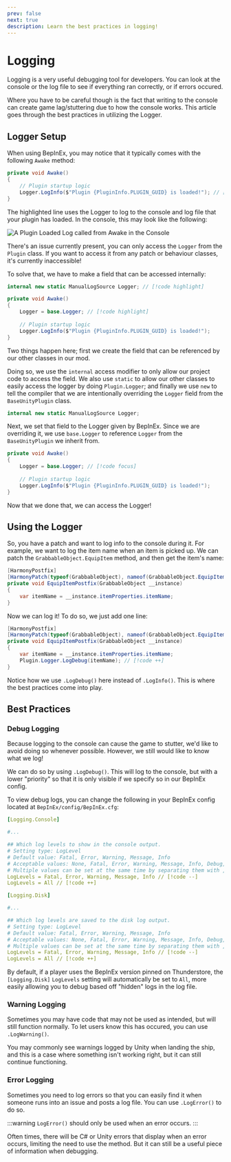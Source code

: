 ```yaml
---
prev: false
next: true
description: Learn the best practices in logging!
---
```


# Logging

Logging is a very useful debugging tool for developers. You can look at the console or the log file to see if everything ran correctly, or if errors occured.

Where you have to be careful though is the fact that writing to the console can create game lag/stuttering due to how the console works. This article goes through the best practices in utilizing the Logger.

## Logger Setup

When using BepInEx, you may notice that it typically comes with the following `Awake` method:

```csharp
private void Awake() 
{
    // Plugin startup logic
    Logger.LogInfo($"Plugin {PluginInfo.PLUGIN_GUID} is loaded!"); // [!code highlight]
}
```

The highlighted line uses the Logger to log to the console and log file that your plugin has loaded. In the console, this may look like the following:

![A `Plugin Loaded` Log called from Awake in the Console](/images/logging/examplebepinexlog.png)

There's an issue currently present, you can only access the `Logger` from the `Plugin` class. If you want to access it from any patch or behaviour classes, it's currently inaccessible!

To solve that, we have to make a field that can be accessed internally:

```csharp
internal new static ManualLogSource Logger; // [!code highlight]

private void Awake() 
{
    Logger = base.Logger; // [!code highlight]
    
    // Plugin startup logic
    Logger.LogInfo($"Plugin {PluginInfo.PLUGIN_GUID} is loaded!");
}
```

Two things happen here; first we create the field that can be referenced by our other classes in our mod.

Doing so, we use the `internal` access modifier to only allow our project code to access the field. We also use `static` to allow our other classes to easily access the logger by doing `Plugin.Logger`; and finally we use `new` to tell the compiler that we are intentionally overriding the `Logger` field from the `BaseUnityPlugin` class.

```csharp
internal new static ManualLogSource Logger;
```

Next, we set that field to the Logger given by BepInEx. Since we are overriding it, we use `base.Logger` to reference `Logger` from the `BaseUnityPlugin` we inherit from.

```csharp
private void Awake() 
{
    Logger = base.Logger; // [!code focus]
    
    // Plugin startup logic
    Logger.LogInfo($"Plugin {PluginInfo.PLUGIN_GUID} is loaded!");
}
```

Now that we done that, we can access the Logger! 

## Using the Logger

So, you have a patch and want to log info to the console during it. For example, we want to log the item name when an item is picked up. We can patch the `GrabbableObject.EquipItem` method, and then get the item's name:

```csharp
[HarmonyPostfix]
[HarmonyPatch(typeof(GrabbableObject), nameof(GrabbableObject.EquipItem))]
private void EquipItemPostfix(GrabbableObject __instance)
{
    var itemName = __instance.itemProperties.itemName;
}
```

Now we can log it! To do so, we just add one line:

```csharp
[HarmonyPostfix]
[HarmonyPatch(typeof(GrabbableObject), nameof(GrabbableObject.EquipItem))]
private void EquipItemPostfix(GrabbableObject __instance)
{
    var itemName = __instance.itemProperties.itemName;
    Plugin.Logger.LogDebug(itemName); // [!code ++]
}
```

Notice how we use `.LogDebug()` here instead of `.LogInfo()`. This is where the best practices come into play.

## Best Practices

### Debug Logging

Because logging to the console can cause the game to stutter, we'd like to avoid doing so whenever possible. However, we still would like to know what we log! 

We can do so by using `.LogDebug()`. This will log to the console, but with a lower "priority" so that it is only visible if we specify so in our BepInEx config.

To view debug logs, you can change the following in your BepInEx config located at `BepInEx/config/BepInEx.cfg`:

```yaml
[Logging.Console]

#...

## Which log levels to show in the console output.
# Setting type: LogLevel
# Default value: Fatal, Error, Warning, Message, Info
# Acceptable values: None, Fatal, Error, Warning, Message, Info, Debug, All
# Multiple values can be set at the same time by separating them with , (e.g. Debug, Warning)
LogLevels = Fatal, Error, Warning, Message, Info // [!code --]
LogLevels = All // [!code ++]

[Logging.Disk]

#...

## Which log levels are saved to the disk log output.
# Setting type: LogLevel
# Default value: Fatal, Error, Warning, Message, Info
# Acceptable values: None, Fatal, Error, Warning, Message, Info, Debug, All
# Multiple values can be set at the same time by separating them with , (e.g. Debug, Warning)
LogLevels = Fatal, Error, Warning, Message, Info // [!code --]
LogLevels = All // [!code ++]
```

By default, if a player uses the BepInEx version pinned on Thunderstore, the `[Logging.Disk]` `LogLevels` setting will automatically be set to `All`, more easily allowing you to debug based off "hidden" logs in the log file.

### Warning Logging

Sometimes you may have code that may not be used as intended, but will still function normally. To let users know this has occured, you can use `.LogWarning()`.

You may commonly see warnings logged by Unity when landing the ship, and this is a case where something isn't working right, but it can still continue functioning.

### Error Logging

Sometimes you need to log errors so that you can easily find it when someone runs into an issue and posts a log file. You can use `.LogError()` to do so.

:::warning
`LogError()` should only be used when an error occurs.
:::

Often times, there will be C# or Unity errors that display when an error occurs, limiting the need to use the method. But it can still be a useful piece of information when debugging.